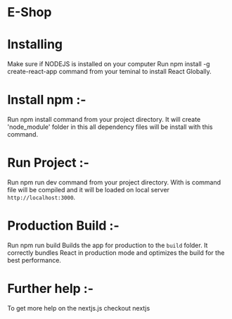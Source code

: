 # E-Shop

# Installing
Make sure if NODEJS is installed on your computer
Run npm install -g create-react-app command from your teminal to install React Globally.

# Install npm :-
Run npm install command from your project directory. It will create 'node_module' folder in this all dependency files will be install with this command.

# Run Project :-
Run npm run dev command from your project directory. With is command file will be compiled and it will be loaded on local server `http://localhost:3000`.

# Production Build :-
Run npm run build Builds the app for production to the `build` folder. It correctly bundles React in production mode and optimizes the build for the best performance.

# Further help :-
To get more help on the nextjs.js checkout nextjs
